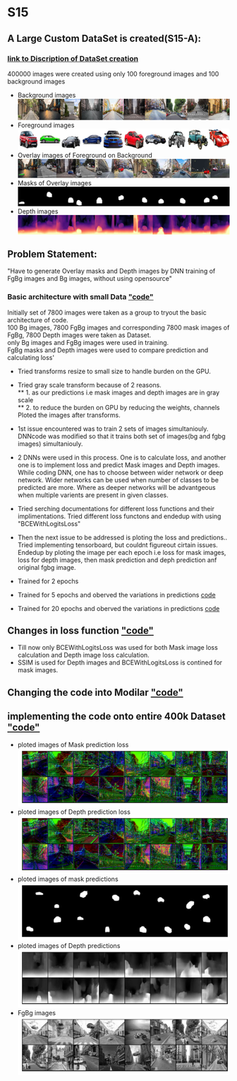 # S15

## A Large Custom DataSet is created(S15-A):
### [link to Discription of DataSet creation](https://github.com/DrVenkataRajeshKumar/S15-A/blob/master/README.md)
400000 images were created using only 100 foreground images and 100 background images
* Background images
![Image](https://github.com/DrVenkataRajeshKumar/S15-A/blob/master/9.png)
* Foreground images
![Image](https://github.com/DrVenkataRajeshKumar/S15-A/blob/master/97.png)
* Overlay images of Foreground on Background
![Image](https://github.com/DrVenkataRajeshKumar/S15-A/blob/master/overlay.png)
* Masks of Overlay images
![Image](https://github.com/DrVenkataRajeshKumar/S15-A/blob/master/overlay%20mask.png)
* Depth images
![Image](https://github.com/DrVenkataRajeshKumar/S15-A/blob/master/depth.png)


## Problem Statement:
"Have to generate Overlay masks and Depth images by DNN training of FgBg images and Bg images, without using opensource"


### Basic architecture with small Data ["code"](https://github.com/DrVenkataRajeshKumar/S15/blob/master/15_trail.ipynb)
Initially set of 7800 images were taken as a group to tryout the basic architecture of code.  
100 Bg images, 7800 FgBg images and corresponding 7800 mask images of FgBg, 7800 Depth images were taken as Dataset.  
only Bg images and FgBg images were used in training.  
FgBg masks and Depth images were used to compare prediction and calculating loss'


* Tried transforms resize to small size to handle burden on the GPU.  
* Tried gray scale transform because of 2 reasons.  
**  1. as our predictions i.e mask images and depth images are in gray scale    
**  2. to reduce the burden on GPU by reducing the weights, channels 
Ploted the images after transforms.


* 1st issue encountered was to train 2 sets of images simultaniouly.  
DNNcode was modified so that it trains both set of images(bg and fgbg images) simultaniouly.

* 2 DNNs were used in this process.
One is to calculate loss, and another one is to implement loss and predict Mask images and Depth images.
While coding DNN, one has to choose between wider network or deep network.
Wider networks can be used when number of classes to be predicted are more.
Where as deeper networks will be advantgeous when multiple varients are present in given classes. 

* Tried serching documentations for different loss functions and their implimentations.
Tried different loss functons and endedup with using "BCEWithLogitsLoss"


* Then the next issue to be addressed is ploting the loss and predictions..
Tried implementing tensorboard, but couldnt figureout cirtain issues.
Endedup by ploting the image per each epoch i.e loss for mask images, loss for depth images, then mask prediction and deph prediction anf original fgbg image.

* Trained for 2 epochs

* Trained for 5 epochs and oberved the variations in predictions [code](https://github.com/DrVenkataRajeshKumar/S15/blob/master/15_trail_on_21_may.ipynb)

* Trained for 20 epochs and oberved the variations in predictions [code](https://github.com/DrVenkataRajeshKumar/S15/blob/master/20epochs.ipynb)


## Changes in loss function ["code"](https://github.com/DrVenkataRajeshKumar/S15/blob/master/22may.ipynb)
* Till now only BCEWithLogitsLoss was used for both Mask image loss calculation and Depth image loss calculation.
* SSIM is used for Depth images and BCEWithLogitsLoss is contined for mask images.

## Changing the code into Modilar ["code"](https://github.com/DrVenkataRajeshKumar/S15/blob/master/modularcode.ipynb)

## implementing the code onto entire 400k Dataset ["code"](https://github.com/DrVenkataRajeshKumar/S15/blob/master/S15Final.ipynb)


* ploted images of Mask prediction loss  
![Image](https://github.com/DrVenkataRajeshKumar/S15/blob/master/l%20m1.png)
* ploted images of Depth prediction loss  
![Image](https://github.com/DrVenkataRajeshKumar/S15/blob/master/l%20d%201.png)
* ploted images of mask predictions  
![Image](https://github.com/DrVenkataRajeshKumar/S15/blob/master/m1.png)
* ploted images of Depth predictions  
![Image](https://github.com/DrVenkataRajeshKumar/S15/blob/master/d1.png)
* FgBg images  
![Image](https://github.com/DrVenkataRajeshKumar/S15/blob/master/fgbg1.png)






